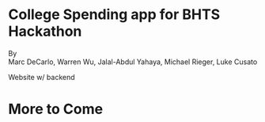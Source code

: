 # College Spending app for BHTS Hackathon  
By  
Marc DeCarlo, Warren Wu, Jalal-Abdul Yahaya, Michael Rieger, Luke Cusato  

Website w/ backend  
  
# More to Come